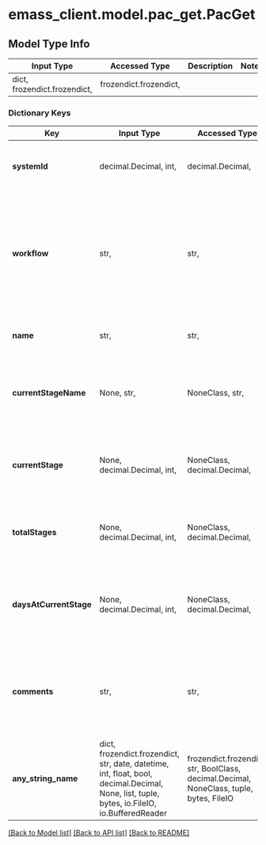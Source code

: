 # emass_client.model.pac_get.PacGet

## Model Type Info
Input Type | Accessed Type | Description | Notes
------------ | ------------- | ------------- | -------------
dict, frozendict.frozendict,  | frozendict.frozendict,  |  | 

### Dictionary Keys
Key | Input Type | Accessed Type | Description | Notes
------------ | ------------- | ------------- | ------------- | -------------
**systemId** | decimal.Decimal, int,  | decimal.Decimal,  | [Required] Unique eMASS system identifier. | [optional] value must be a 64 bit integer
**workflow** | str,  | str,  | [Required] Values include the following:(Assess and Authorize, Assess Only, Security Plan Approval) | [optional] must be one of ["Assess and Authorize", "Assess Only", "Security Plan Approval", ] 
**name** | str,  | str,  | [Required] Package name. 100 Characters. | [optional] 
**currentStageName** | None, str,  | NoneClass, str,  | [Read-Only] Name of the current stage in the active workflow. | [optional] 
**currentStage** | None, decimal.Decimal, int,  | NoneClass, decimal.Decimal,  | [Read-Only] Number of the current stage in the active workflow. | [optional] 
**totalStages** | None, decimal.Decimal, int,  | NoneClass, decimal.Decimal,  | [Read-Only] Total number of stages in the active workflow. | [optional] 
**daysAtCurrentStage** | None, decimal.Decimal, int,  | NoneClass, decimal.Decimal,  | [Read-Only] Indicates the number of days at current workflow stage. | [optional] 
**comments** | str,  | str,  | [Required] Comments related to package approval chain. Character Limit &#x3D; 4,000. | [optional] 
**any_string_name** | dict, frozendict.frozendict, str, date, datetime, int, float, bool, decimal.Decimal, None, list, tuple, bytes, io.FileIO, io.BufferedReader | frozendict.frozendict, str, BoolClass, decimal.Decimal, NoneClass, tuple, bytes, FileIO | any string name can be used but the value must be the correct type | [optional]

[[Back to Model list]](../../README.md#documentation-for-models) [[Back to API list]](../../README.md#documentation-for-api-endpoints) [[Back to README]](../../README.md)

